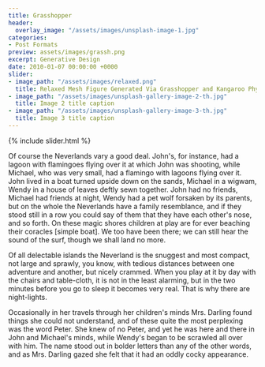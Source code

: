 ```yaml
---
title: Grasshopper
header:
  overlay_image: "/assets/images/unsplash-image-1.jpg"
categories:
- Post Formats
preview: assets/images/grassh.png
excerpt: Generative Design
date: 2010-01-07 00:00:00 +0000
slider:
- image_path: "/assets/images/relaxed.png"
  title: Relaxed Mesh Figure Generated Via Grasshopper and Kangaroo Physics
- image_path: "/assets/images/unsplash-gallery-image-2-th.jpg"
  title: Image 2 title caption
- image_path: "/assets/images/unsplash-gallery-image-3-th.jpg"
  title: Image 3 title caption
---
```

{% include slider.html %}



Of course the Neverlands vary a good deal. John's, for instance, had a lagoon with flamingoes flying over it at which John was shooting, while Michael, who was very small, had a flamingo with lagoons flying over it. John lived in a boat turned upside down on the sands, Michael in a wigwam, Wendy in a house of leaves deftly sewn together. John had no friends, Michael had friends at night, Wendy had a pet wolf forsaken by its parents, but on the whole the Neverlands have a family resemblance, and if they stood still in a row you could say of them that they have each other's nose, and so forth. On these magic shores children at play are for ever beaching their coracles [simple boat]. We too have been there; we can still hear the sound of the surf, though we shall land no more.

Of all delectable islands the Neverland is the snuggest and most compact, not large and sprawly, you know, with tedious distances between one adventure and another, but nicely crammed. When you play at it by day with the chairs and table-cloth, it is not in the least alarming, but in the two minutes before you go to sleep it becomes very real. That is why there are night-lights.

Occasionally in her travels through her children's minds Mrs. Darling found things she could not understand, and of these quite the most perplexing was the word Peter. She knew of no Peter, and yet he was here and there in John and Michael's minds, while Wendy's began to be scrawled all over with him. The name stood out in bolder letters than any of the other words, and as Mrs. Darling gazed she felt that it had an oddly cocky appearance.